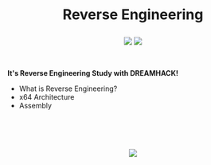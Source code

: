 # <p align="center">Reverse Engineering</p>  

<p align="center">
<img src="https://img.shields.io/badge/C-A8B9CC?style=for-the-badge&logo=C&logoColor=black"> <img src="https://img.shields.io/badge/Assembly-654FF0?style=for-the-badge&logo=WebAssembly&logoColor=white">
</p>
<br/>

__It's Reverse Engineering Study with DREAMHACK!__
- What is Reverse Engineering?
- x64 Architecture
- Assembly

<br/>
<br/>
<br/>
<p align="center">
<img src="https://github-readme-stats.vercel.app/api?username=Jinseop-Sim&show_icons=true&theme=gruvbox&hide=["issues"]">
</p> 
